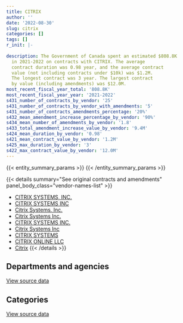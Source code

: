 ```yaml
---
title: CITRIX
author: ''
date: '2022-08-30'
slug: citrix
categories: []
tags: []
r_init: |-
  
description: The Government of Canada spent an estimated $808.8K
  in 2021-2022 on contracts with CITRIX. The average
  contract duration was 0.98 year, and the average contract
  value (not including contracts under $10k) was $1.2M.
  The longest contract was 3 year. The largest contract
  by value (including amendments) was $12.0M.
most_recent_fiscal_year_total: '808.8K'
most_recent_fiscal_year_year: '2021-2022'
s431_number_of_contracts_by_vendor: '25'
s431_number_of_contracts_by_vendor_with_amendments: '5'
s431_number_of_contracts_amendments_percentage: '20%'
s432_mean_amendment_increase_percentage_by_vendor: '90%'
s434_mean_number_of_amendments_by_vendor: '1.8'
s433_total_amendment_increase_value_by_vendor: '9.4M'
s424_mean_duration_by_vendor: '0.98'
s421_mean_contract_value_by_vendor: '1.2M'
s425_max_duration_by_vendor: '3'
s422_max_contract_value_by_vendor: '12.0M'
---
```


<script src="/rmarkdown-libs/htmlwidgets/htmlwidgets.js"></script>
<link href="/rmarkdown-libs/datatables-css/datatables-crosstalk.css" rel="stylesheet" />
<script src="/rmarkdown-libs/datatables-binding/datatables.js"></script>
<script src="/rmarkdown-libs/jquery/jquery-3.6.0.min.js"></script>
<link href="/rmarkdown-libs/dt-core-bootstrap/css/dataTables.bootstrap.min.css" rel="stylesheet" />
<link href="/rmarkdown-libs/dt-core-bootstrap/css/dataTables.bootstrap.extra.css" rel="stylesheet" />
<script src="/rmarkdown-libs/dt-core-bootstrap/js/jquery.dataTables.min.js"></script>
<script src="/rmarkdown-libs/dt-core-bootstrap/js/dataTables.bootstrap.min.js"></script>
<link href="/rmarkdown-libs/crosstalk/css/crosstalk.min.css" rel="stylesheet" />
<script src="/rmarkdown-libs/crosstalk/js/crosstalk.min.js"></script>
<script src="/rmarkdown-libs/htmlwidgets/htmlwidgets.js"></script>
<link href="/rmarkdown-libs/datatables-css/datatables-crosstalk.css" rel="stylesheet" />
<script src="/rmarkdown-libs/datatables-binding/datatables.js"></script>
<script src="/rmarkdown-libs/jquery/jquery-3.6.0.min.js"></script>
<link href="/rmarkdown-libs/dt-core-bootstrap/css/dataTables.bootstrap.min.css" rel="stylesheet" />
<link href="/rmarkdown-libs/dt-core-bootstrap/css/dataTables.bootstrap.extra.css" rel="stylesheet" />
<script src="/rmarkdown-libs/dt-core-bootstrap/js/jquery.dataTables.min.js"></script>
<script src="/rmarkdown-libs/dt-core-bootstrap/js/dataTables.bootstrap.min.js"></script>
<link href="/rmarkdown-libs/crosstalk/css/crosstalk.min.css" rel="stylesheet" />
<script src="/rmarkdown-libs/crosstalk/js/crosstalk.min.js"></script>

{{< entity_summary_params >}}
{{< /entity_summary_params >}}

{{< details summary="See original contracts and amendments" panel_body_class="vendor-names-list" >}}
- [CITRIX SYSTEMS, INC.](https://search.open.canada.ca/en/ct/?sort=contract_value_f%20desc&page=1&search_text=%22CITRIX%20SYSTEMS%2c%20INC.%22)
- [CITRIX SYSTEMS INC](https://search.open.canada.ca/en/ct/?sort=contract_value_f%20desc&page=1&search_text=%22CITRIX%20SYSTEMS%20INC%22)
- [Citrix Systems, Inc.](https://search.open.canada.ca/en/ct/?sort=contract_value_f%20desc&page=1&search_text=%22Citrix%20Systems%2c%20Inc.%22)
- [Citrix Systems Inc.](https://search.open.canada.ca/en/ct/?sort=contract_value_f%20desc&page=1&search_text=%22Citrix%20Systems%20Inc.%22)
- [CITRIX SYSTEMS INC.](https://search.open.canada.ca/en/ct/?sort=contract_value_f%20desc&page=1&search_text=%22CITRIX%20SYSTEMS%20INC.%22)
- [Citrix Systems Inc](https://search.open.canada.ca/en/ct/?sort=contract_value_f%20desc&page=1&search_text=%22Citrix%20Systems%20Inc%22)
- [CITRIX SYSTEMS](https://search.open.canada.ca/en/ct/?sort=contract_value_f%20desc&page=1&search_text=%22CITRIX%20SYSTEMS%22)
- [CITRIX ONLINE LLC](https://search.open.canada.ca/en/ct/?sort=contract_value_f%20desc&page=1&search_text=%22CITRIX%20ONLINE%20LLC%22)
- [Citrix](https://search.open.canada.ca/en/ct/?sort=contract_value_f%20desc&page=1&search_text=%22Citrix%22)
{{< /details >}}

## Departments and agencies

<div id="htmlwidget-1" style="width:100%;height:auto;" class="datatables html-widget"></div>
<script type="application/json" data-for="htmlwidget-1">{"x":{"style":"bootstrap","filter":"none","vertical":false,"data":[["<a href=\"/departments/cbsa-asfc/\">Canada Border Services Agency<\/a>","<a href=\"/departments/cgc-ccg/\">Canadian Grain Commission<\/a>","<a href=\"/departments/dnd-mdn/\">National Defence<\/a>","<a href=\"/departments/nserc-crsng/\">Natural Sciences and Engineering Research Council of Canada<\/a>","<a href=\"/departments/ssc-spc/\">Shared Services Canada<\/a>"],[null,6883.34,null,24645.09,3631518.71],[10465.3,79361.22,null,null,3419096.87],[null,61729.41,50219.03,66507.4,12574462.83],[null,63045.12,35646.19,58105.07,652053.15]],"container":"<table class=\"table table-striped table-hover row-border order-column display\">\n  <thead>\n    <tr>\n      <th>Department<\/th>\n      <th>2018-2019<\/th>\n      <th>2019-2020<\/th>\n      <th>2020-2021<\/th>\n      <th>2021-2022<\/th>\n    <\/tr>\n  <\/thead>\n<\/table>","options":{"order":[[4,"desc"]],"pageLength":10,"autoWidth":true,"columnDefs":[{"targets":1,"render":"function(data, type, row, meta) {\n    return type !== 'display' ? data : DTWidget.formatCurrency(data, \"$\", 2, 3, \",\", \".\", true, null);\n  }"},{"targets":2,"render":"function(data, type, row, meta) {\n    return type !== 'display' ? data : DTWidget.formatCurrency(data, \"$\", 2, 3, \",\", \".\", true, null);\n  }"},{"targets":3,"render":"function(data, type, row, meta) {\n    return type !== 'display' ? data : DTWidget.formatCurrency(data, \"$\", 2, 3, \",\", \".\", true, null);\n  }"},{"targets":4,"render":"function(data, type, row, meta) {\n    return type !== 'display' ? data : DTWidget.formatCurrency(data, \"$\", 2, 3, \",\", \".\", true, null);\n  }"},{"width":"16%","targets":[1,2,3,4]},{"className":"dt-right","targets":[1,2,3,4]}],"orderClasses":false}},"evals":["options.columnDefs.0.render","options.columnDefs.1.render","options.columnDefs.2.render","options.columnDefs.3.render"],"jsHooks":[]}</script>
<p class="text-right">
<a href="https://github.com/GoC-Spending/contracts-data/tree/main/data/out/vendors/citrix/summary_by_fiscal_year_by_department.csv" class="source-data-link btn btn-link">View source data</a>
</p>

## Categories

<div id="htmlwidget-2" style="width:100%;height:auto;" class="datatables html-widget"></div>
<script type="application/json" data-for="htmlwidget-2">{"x":{"style":"bootstrap","filter":"none","vertical":false,"data":[["<a href=\"/categories/defence/\">Defence<\/a>","<a href=\"/categories/information_technology/\">Information technology<\/a>","<a href=\"/categories/human_capital/\">Human capital<\/a>"],[null,3663047.14,null],[null,3508923.39,null],[50219.03,12691611.68,11087.96],[35646.19,748476.22,24727.12]],"container":"<table class=\"table table-striped table-hover row-border order-column display\">\n  <thead>\n    <tr>\n      <th>Category<\/th>\n      <th>2018-2019<\/th>\n      <th>2019-2020<\/th>\n      <th>2020-2021<\/th>\n      <th>2021-2022<\/th>\n    <\/tr>\n  <\/thead>\n<\/table>","options":{"order":[[4,"desc"]],"dom":"t","pageLength":30,"autoWidth":true,"columnDefs":[{"targets":1,"render":"function(data, type, row, meta) {\n    return type !== 'display' ? data : DTWidget.formatCurrency(data, \"$\", 2, 3, \",\", \".\", true, null);\n  }"},{"targets":2,"render":"function(data, type, row, meta) {\n    return type !== 'display' ? data : DTWidget.formatCurrency(data, \"$\", 2, 3, \",\", \".\", true, null);\n  }"},{"targets":3,"render":"function(data, type, row, meta) {\n    return type !== 'display' ? data : DTWidget.formatCurrency(data, \"$\", 2, 3, \",\", \".\", true, null);\n  }"},{"targets":4,"render":"function(data, type, row, meta) {\n    return type !== 'display' ? data : DTWidget.formatCurrency(data, \"$\", 2, 3, \",\", \".\", true, null);\n  }"},{"width":"16%","targets":[1,2,3,4]},{"className":"dt-right","targets":[1,2,3,4]}],"orderClasses":false,"lengthMenu":[10,25,30,50,100]}},"evals":["options.columnDefs.0.render","options.columnDefs.1.render","options.columnDefs.2.render","options.columnDefs.3.render"],"jsHooks":[]}</script>
<p class="text-right">
<a href="https://github.com/GoC-Spending/contracts-data/tree/main/data/out/vendors/citrix/summary_by_fiscal_year_by_category.csv" class="source-data-link btn btn-link">View source data</a>
</p>
